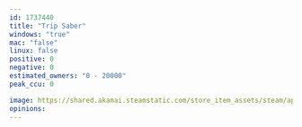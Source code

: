 ```yaml
---
id: 1737440
title: "Trip Saber"
windows: "true"
mac: "false"
linux: false
positive: 0
negative: 0
estimated_owners: "0 - 20000"
peak_ccu: 0

image: https://shared.akamai.steamstatic.com/store_item_assets/steam/apps/1737440/header.jpg?t=1631606920
opinions:
---
```

